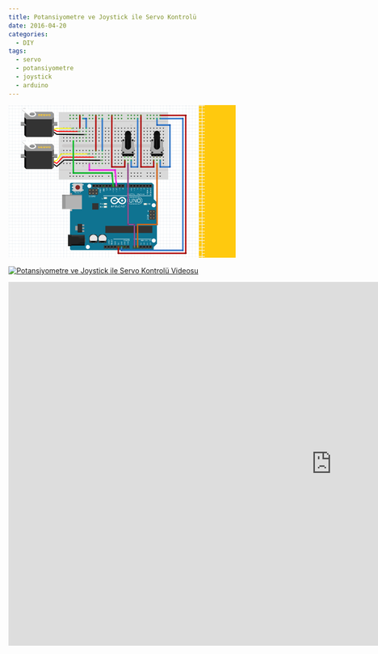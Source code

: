 ```yaml
---
title: Potansiyometre ve Joystick ile Servo Kontrolü
date: 2016-04-20
categories:
  - DIY
tags:
  - servo
  - potansiyometre
  - joystick
  - arduino
--- 
```



<a href="/images/ikiservokontrol.png">
  <img src="/images/ikiservokontrol.png" width="450">
</a>

[![Potansiyometre ve Joystick ile Servo Kontrolü Videosu](https://img.youtube.com/vi/VKOtaBuuEzk/0.jpg)](https://www.youtube.com/watch?v=VKOtaBuuEzk)

<iframe width="1280" height="720" src="https://www.youtube.com/embed/VKOtaBuuEzk" frameborder="0" allowfullscreen></iframe>
